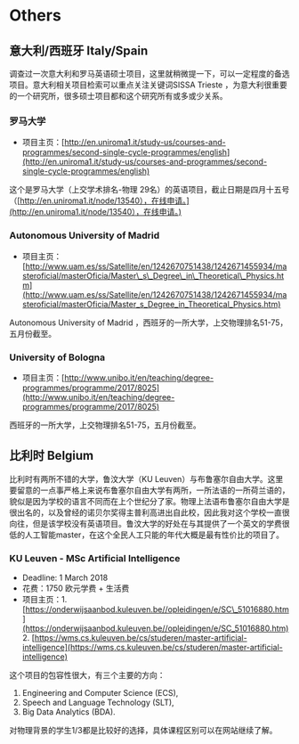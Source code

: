 # Others

## 意大利/西班牙 Italy/Spain

调查过一次意大利和罗马英语硕士项目，这里就稍微提一下，可以一定程度的备选项目。意大利相关项目检索可以重点关注关键词SISSA Trieste ，为意大利很重要的一个研究所，很多硕士项目都和这个研究所有或多或少关系。

### 罗马大学

* 项目主页：[http://en.uniroma1.it/study-us/courses-and-programmes/second-single-cycle-programmes/english](http://en.uniroma1.it/study-us/courses-and-programmes/second-single-cycle-programmes/english)

这个是罗马大学（上交学术排名-物理 29名）的英语项目，截止日期是四月十五号（[http://en.uniroma1.it/node/13540），在线申请。](http://en.uniroma1.it/node/13540），在线申请。)

### Autonomous University of Madrid

* 项目主页：[http://www.uam.es/ss/Satellite/en/1242670751438/1242671455934/masteroficial/masterOficia/Master\_s\_Degree\_in\_Theoretical\_Physics.htm](http://www.uam.es/ss/Satellite/en/1242670751438/1242671455934/masteroficial/masterOficia/Master_s_Degree_in_Theoretical_Physics.htm)

Autonomous University of Madrid ，西班牙的一所大学，上交物理排名51-75，五月份截至。

### University of Bologna

* 项目主页：[http://www.unibo.it/en/teaching/degree-programmes/programme/2017/8025](http://www.unibo.it/en/teaching/degree-programmes/programme/2017/8025)

西班牙的一所大学，上交物理排名51-75，五月份截至。

## 比利时 Belgium

比利时有两所不错的大学，鲁汶大学（KU Leuven）与布鲁塞尔自由大学。这里要留意的一点事严格上来说布鲁塞尔自由大学有两所，一所法语的一所荷兰语的，貌似是因为学校的语言不同而在上个世纪分了家。物理上法语布鲁塞尔自由大学是很出名的，以及曾经的诺贝尔奖得主普利高进出自此校，因此我对这个学校一直很向往，但是该学校没有英语项目。鲁汶大学的好处在与其提供了一个英文的学费很低的人工智能master，在这个全民人工只能的年代大概是最有性价比的项目了。

### KU Leuven - MSc Artificial Intelligence

* Deadline: 1 March 2018
* 花费：1750 欧元学费 + 生活费
* 项目主页：1. [https://onderwijsaanbod.kuleuven.be//opleidingen/e/SC\_51016880.htm](https://onderwijsaanbod.kuleuven.be//opleidingen/e/SC_51016880.htm) 2. [https://wms.cs.kuleuven.be/cs/studeren/master-artificial-intelligence](https://wms.cs.kuleuven.be/cs/studeren/master-artificial-intelligence)

这个项目的包容性很大，有三个主要的方向：

1. Engineering and Computer Science \(ECS\),
2. Speech and Language Technology \(SLT\),
3. Big Data Analytics \(BDA\).

对物理背景的学生1/3都是比较好的选择，具体课程区别可以在网站继续了解。

